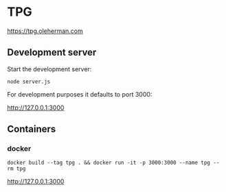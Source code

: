 # TPG

https://tpg.oleherman.com

## Development server

Start the development server:

```
node server.js
```

For development purposes it defaults to port 3000:

http://127.0.0.1:3000

## Containers

### docker

```
docker build --tag tpg . && docker run -it -p 3000:3000 --name tpg --rm tpg
```

http://127.0.0.1:3000
